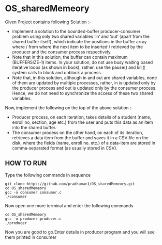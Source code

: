 # OS_sharedMemeory

Given Project contains following Solution :-
- Implement a solution to the bounded-buffer producer-consumer problem using only two shared
variables ‘in’ and ‘out’ (apart from the shared buffer itself), which indicate the positions in the buffer array where / from where the next item to be inserted / retrieved by the producer and the consumer process respectively. 
- Note that in this solution, the buffer can contain maximum (BUFFERSIZE-1) items.
In your solution, do not use busy waiting based iterative loops (as shown in book), rather, use the pause() and kill() system calls to block and unblock a process.
- Note that, in this solution, although in and out are shared variables, none of them are updated by multiple processes, rather, in is updated only by the producer process and out is updated only by the consumer process. Hence, we do not need to synchronize the access of these two shared variables.

Now, implement the following on the top of the above solution :-

- Producer process, on each iteration, takes details of a student (name, enroll no, section, age etc.) from the user and puts this data as an item into the shared buffer. 
- The consumer process on the other hand, on each of its iteration, retrieves a data item from the buffer and saves it in a CSV file on the disk, where the fields (name, enroll no. etc.) of a data-item are stored in comma-separated format (as usually stored in CSV).

## HOW TO RUN

Type the following commands in sequence

`git clone https://github.com/pradhuman1/OS_sharedMemeory.git`<br />
`cd OS_sharedMemeory`<br />
`gcc -o consumer consumer.c`<br />
`./consumer`<br />

Now open one more terminal and enter the following commands

`cd OS_sharedMemeory`<br />
`gcc -o producer producer.c`<br />
`./producer`<br />

Now you are good to go.Enter details in producer program and you will see them printed in consumer
